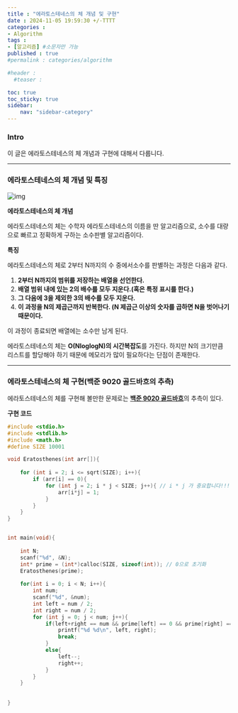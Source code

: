 ```yaml
---
title : "에라토스테네스의 체 개념 및 구현"
date : 2024-11-05 19:59:30 +/-TTTT
categories : 
- Algorithm
tags : 
- [알고리즘] #소문자만 가능
published : true
#permalink : categories/algorithm

#header :
  #teaser : 

toc: true
toc_sticky: true
sidebar:
    nav: "sidebar-category"
---
```


### Intro

이 글은 에라토스테네스의 체 개념과 구현에 대해서 다룹니다.

* * *

### 에라토스테네스의 체 개념 및 특징

![img](https://jm-park.github.io/assets/Algorithm/%EC%86%8C%EC%88%98%EC%95%8C%EA%B3%A0%EB%A6%AC%EC%A6%982.gif)

**에라토스테네스의 체 개념**

에라토스테네스의 체는 수학자 에라토스테네스의 이름을 딴 알고리즘으로, 소수를 대량으로 빠르고 정확하게 구하는 소수판별 알고리즘이다.

**특징**

에라토스테네스의 체로 2부터 N까지의 수 중에서소수를 판별하는 과정은 다음과 같다.

1.  **2부터 N까지의 범위를 저장하는 배열을 선언한다.**
2.  **배열 범위 내에 있는 2의 배수를 모두 지운다.(혹은 특정 표시를 한다.)**
3.  **그 다음에 3을 제외한 3의 배수를 모두 지운다.**
4.  **이 과정을 N의 제곱근까지 반복한다. (N 제곱근 이상의 숫자를 곱하면 N을 벗어나기 때문이다.**

이 과정이 종료되면 배열에는 소수만 남게 된다.

에라토스테네스의 체는 **O(NloglogN)의 시간복잡도**를 가진다. 하지만 N의 크기만큼 리스트를 할당해야 하기 때문에 메모리가 많이 필요하다는 단점이 존재한다.

* * *

### 에라토스테네스의 체 구현(백준 9020 골드바흐의 추측)

에라토스테네스의 체를 구현해 볼만한 문제로는 [**백준 9020 골드바흐**](https://www.acmicpc.net/problem/9020)의 추측이 있다.

**구현 코드**

```c
#include <stdio.h>
#include <stdlib.h>
#include <math.h>
#define SIZE 10001

void Eratosthenes(int arr[]){
    
    for (int i = 2; i <= sqrt(SIZE); i++){
        if (arr[i] == 0){
            for (int j = 2; i * j < SIZE; j++){ // i * j 가 중요합니다!!!!
                arr[i*j] = 1;
            }
        }
    }
}


int main(void){
    
    int N;
    scanf("%d", &N);
    int* prime = (int*)calloc(SIZE, sizeof(int)); // 0으로 초기화
    Eratosthenes(prime);
    
    for(int i = 0; i < N; i++){
        int num;
        scanf("%d", &num);
        int left = num / 2;
        int right = num / 2;
        for (int j = 0; j < num; j++){
            if(left+right == num && prime[left] == 0 && prime[right] == 0){
                printf("%d %d\n", left, right);
                break;
            }
            else{
                left--;
                right++;
            }
        }
    }
    
    
}
```

&nbsp;